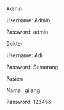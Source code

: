 Admin

Username: Admin

Password: admin

Dokter

Username: Adi

Password: Semarang

Pasien

Nama    : gilang

Password: 123456
